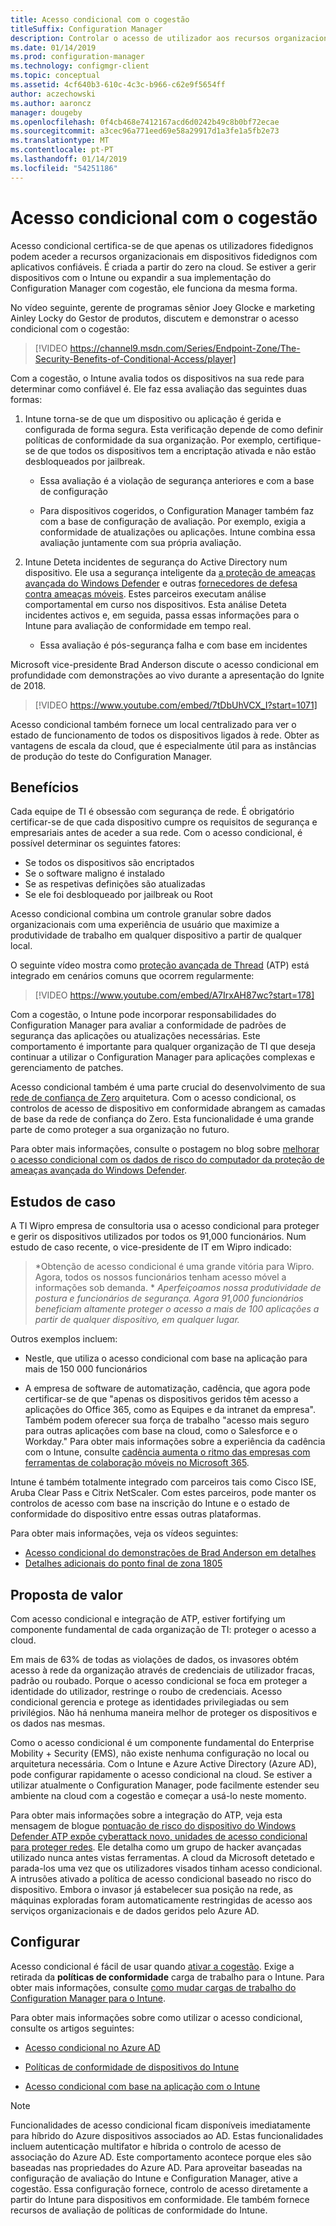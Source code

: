 ```yaml
---
title: Acesso condicional com o cogestão
titleSuffix: Configuration Manager
description: Controlar o acesso de utilizador aos recursos organizacionais com base nas regras de conformidade do Intune
ms.date: 01/14/2019
ms.prod: configuration-manager
ms.technology: configmgr-client
ms.topic: conceptual
ms.assetid: 4cf640b3-610c-4c3c-b966-c62e9f5654ff
author: aczechowski
ms.author: aaroncz
manager: dougeby
ms.openlocfilehash: 0f4cb468e7412167acd6d0242b49c8b0bf72ecae
ms.sourcegitcommit: a3cec96a771eed69e58a29917d1a3fe1a5fb2e73
ms.translationtype: MT
ms.contentlocale: pt-PT
ms.lasthandoff: 01/14/2019
ms.locfileid: "54251186"
---
```

# <a name="conditional-access-with-co-management"></a>Acesso condicional com o cogestão

Acesso condicional certifica-se de que apenas os utilizadores fidedignos podem aceder a recursos organizacionais em dispositivos fidedignos com aplicativos confiáveis. É criada a partir do zero na cloud. Se estiver a gerir dispositivos com o Intune ou expandir a sua implementação do Configuration Manager com cogestão, ele funciona da mesma forma.

No vídeo seguinte, gerente de programas sênior Joey Glocke e marketing Ainley Locky do Gestor de produtos, discutem e demonstrar o acesso condicional com o cogestão:

> [!VIDEO https://channel9.msdn.com/Series/Endpoint-Zone/The-Security-Benefits-of-Conditional-Access/player]

Com a cogestão, o Intune avalia todos os dispositivos na sua rede para determinar como confiável é. Ele faz essa avaliação das seguintes duas formas:

1. Intune torna-se de que um dispositivo ou aplicação é gerida e configurada de forma segura. Esta verificação depende de como definir políticas de conformidade da sua organização. Por exemplo, certifique-se de que todos os dispositivos tem a encriptação ativada e não estão desbloqueados por jailbreak.  

    - Essa avaliação é a violação de segurança anteriores e com a base de configuração  

    - Para dispositivos cogeridos, o Configuration Manager também faz com a base de configuração de avaliação. Por exemplo, exigia a conformidade de atualizações ou aplicações. Intune combina essa avaliação juntamente com sua própria avaliação.  

2. Intune Deteta incidentes de segurança do Active Directory num dispositivo. Ele usa a segurança inteligente da [a proteção de ameaças avançada do Windows Defender](https://docs.microsoft.com/windows/security/threat-protection/windows-defender-atp/get-started) e outras [fornecedores de defesa contra ameaças móveis](https://www.lookout.com/about/partners/microsoft). Estes parceiros executam análise comportamental em curso nos dispositivos. Esta análise Deteta incidentes activos e, em seguida, passa essas informações para o Intune para avaliação de conformidade em tempo real.  

    - Essa avaliação é pós-segurança falha e com base em incidentes  

Microsoft vice-presidente Brad Anderson discute o acesso condicional em profundidade com demonstrações ao vivo durante a apresentação do Ignite de 2018. 

> [!VIDEO https://www.youtube.com/embed/7tDbUhVCX_I?start=1071]

Acesso condicional também fornece um local centralizado para ver o estado de funcionamento de todos os dispositivos ligados à rede. Obter as vantagens de escala da cloud, que é especialmente útil para as instâncias de produção do teste do Configuration Manager.


## <a name="benefits"></a>Benefícios

Cada equipe de TI é obsessão com segurança de rede. É obrigatório certificar-se de que cada dispositivo cumpre os requisitos de segurança e empresariais antes de aceder a sua rede. Com o acesso condicional, é possível determinar os seguintes fatores: 
- Se todos os dispositivos são encriptados  
- Se o software maligno é instalado  
- Se as respetivas definições são atualizadas  
- Se ele foi desbloqueado por jailbreak ou Root  

Acesso condicional combina um controle granular sobre dados organizacionais com uma experiência de usuário que maximize a produtividade de trabalho em qualquer dispositivo a partir de qualquer local.

O seguinte vídeo mostra como [proteção avançada de Thread](https://www.microsoft.com/windowsforbusiness/windows-atp) (ATP) está integrado em cenários comuns que ocorrem regularmente:

> [!VIDEO https://www.youtube.com/embed/A7IrxAH87wc?start=178]

Com a cogestão, o Intune pode incorporar responsabilidades do Configuration Manager para avaliar a conformidade de padrões de segurança das aplicações ou atualizações necessárias. Este comportamento é importante para qualquer organização de TI que deseja continuar a utilizar o Configuration Manager para aplicações complexas e gerenciamento de patches.

Acesso condicional também é uma parte crucial do desenvolvimento de sua [rede de confiança de Zero](https://cloudblogs.microsoft.com/microsoftsecure/2018/06/14/building-zero-trust-networks-with-microsoft-365/) arquitetura. Com o acesso condicional, os controlos de acesso de dispositivo em conformidade abrangem as camadas de base da rede de confiança do Zero. Esta funcionalidade é uma grande parte de como proteger a sua organização no futuro.

Para obter mais informações, consulte o postagem no blog sobre [melhorar o acesso condicional com os dados de risco do computador da proteção de ameaças avançada do Windows Defender](https://techcommunity.microsoft.com/t5/Enterprise-Mobility-Security/Enhancing-conditional-access-with-machine-risk-data-from-Windows/ba-p/250559).



## <a name="case-studies"></a>Estudos de caso

A TI Wipro empresa de consultoria usa o acesso condicional para proteger e gerir os dispositivos utilizados por todos os 91,000 funcionários. Num estudo de caso recente, o vice-presidente de IT em Wipro indicado:

> *Obtenção de acesso condicional é uma grande vitória para Wipro. Agora, todos os nossos funcionários tenham acesso móvel a informações sob demanda. * 
>  *Aperfeiçoamos nossa produtividade de postura e funcionários de segurança. Agora 91,000 funcionários beneficiam altamente proteger o acesso a mais de 100 aplicações a partir de qualquer dispositivo, em qualquer lugar.*

<!-- waiting for the case study to be public
For more information, see [Wipro drives mobile productivity with Microsoft cloud security tools to improve customer engagements](https://customers.microsoft.com/story/446f72f9-2f50-4697-b688-6d279786e010)
-->

Outros exemplos incluem: 

- Nestle, que utiliza o acesso condicional com base na aplicação para mais de 150 000 funcionários  

- A empresa de software de automatização, cadência, que agora pode certificar-se de que "apenas os dispositivos geridos têm acesso a aplicações do Office 365, como as Equipes e da intranet da empresa". Também podem oferecer sua força de trabalho "acesso mais seguro para outras aplicações com base na cloud, como o Salesforce e o Workday." Para obter mais informações sobre a experiência da cadência com o Intune, consulte [cadência aumenta o ritmo das empresas com ferramentas de colaboração móveis no Microsoft 365](https://customers.microsoft.com/story/cadence-partner-professional-services-microsoft-365).

Intune é também totalmente integrado com parceiros tais como Cisco ISE, Aruba Clear Pass e Citrix NetScaler. Com estes parceiros, pode manter os controlos de acesso com base na inscrição do Intune e o estado de conformidade do dispositivo entre essas outras plataformas.

Para obter mais informações, veja os vídeos seguintes:
- [Acesso condicional do demonstrações de Brad Anderson em detalhes](https://youtu.be/8321obNofgM?t=547)  
- [Detalhes adicionais do ponto final de zona 1805](https://youtu.be/f-ILlEuBFZg?t=196)  


## <a name="value-proposition"></a>Proposta de valor

Com acesso condicional e integração de ATP, estiver fortifying um componente fundamental de cada organização de TI: proteger o acesso a cloud.

Em mais de 63% de todas as violações de dados, os invasores obtém acesso à rede da organização através de credenciais de utilizador fracas, padrão ou roubado. Porque o acesso condicional se foca em proteger a identidade do utilizador, restringe o roubo de credenciais. Acesso condicional gerencia e protege as identidades privilegiadas ou sem privilégios. Não há nenhuma maneira melhor de proteger os dispositivos e os dados nas mesmas.

Como o acesso condicional é um componente fundamental do Enterprise Mobility + Security (EMS), não existe nenhuma configuração no local ou arquitetura necessária. Com o Intune e Azure Active Directory (Azure AD), pode configurar rapidamente o acesso condicional na cloud. Se estiver a utilizar atualmente o Configuration Manager, pode facilmente estender seu ambiente na cloud com a cogestão e começar a usá-lo neste momento.

Para obter mais informações sobre a integração do ATP, veja esta mensagem de blogue [pontuação de risco do dispositivo do Windows Defender ATP expõe cyberattack novo, unidades de acesso condicional para proteger redes](https://cloudblogs.microsoft.com/microsoftsecure/2018/11/28/windows-defender-atp-device-risk-score-exposes-new-cyberattack-drives-conditional-access-to-protect-networks/). Ele detalha como um grupo de hacker avançadas utilizado nunca antes vistas ferramentas. A cloud da Microsoft detetado e parada-los uma vez que os utilizadores visados tinham acesso condicional. A intrusões ativado a política de acesso condicional baseado no risco do dispositivo. Embora o invasor já estabelecer sua posição na rede, as máquinas exploradas foram automaticamente restringidas de acesso aos serviços organizacionais e de dados geridos pelo Azure AD.



## <a name="configure"></a>Configurar

Acesso condicional é fácil de usar quando [ativar a cogestão](/sccm/comanage/how-to-enable). Exige a retirada da **políticas de conformidade** carga de trabalho para o Intune. Para obter mais informações, consulte [como mudar cargas de trabalho do Configuration Manager para o Intune](/sccm/comanage/how-to-switch-workloads). 

Para obter mais informações sobre como utilizar o acesso condicional, consulte os artigos seguintes: 

- [Acesso condicional no Azure AD](https://docs.microsoft.com/azure/active-directory/active-directory-conditional-access-azure-portal)  

- [Políticas de conformidade de dispositivos do Intune](https://docs.microsoft.com/intune/device-compliance)  

- [Acesso condicional com base na aplicação com o Intune](https://docs.microsoft.com/intune/app-based-conditional-access-intune)  

> [!Note]  
> Funcionalidades de acesso condicional ficam disponíveis imediatamente para híbrido do Azure dispositivos associados ao AD. Estas funcionalidades incluem autenticação multifator e híbrida o controlo de acesso de associação do Azure AD. Este comportamento acontece porque eles são baseadas nas propriedades do Azure AD. Para aproveitar baseadas na configuração de avaliação do Intune e Configuration Manager, ative a cogestão. Essa configuração fornece, controlo de acesso diretamente a partir do Intune para dispositivos em conformidade. Ele também fornece recursos de avaliação de políticas de conformidade do Intune.  


